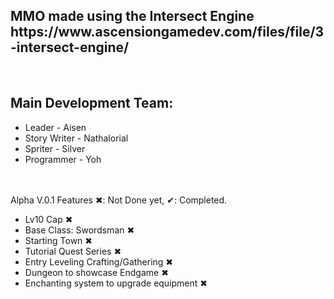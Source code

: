 <h2>MMO made using the Intersect Engine<br>
https://www.ascensiongamedev.com/files/file/3-intersect-engine/</h2>
<br><h2>Main Development Team:</h2>
<ul>
  <li>Leader - Aisen</li>
  <li>Story Writer - Nathalorial</li>
  <li>Spriter - Silver</li>
  <li>Programmer - Yoh</li>
</ul>
<br>
<br>Alpha V.0.1 Features
✖: Not Done yet, ✔: Completed.
<ul>
  <li>Lv10 Cap ✖</li>
  <li>Base Class: Swordsman ✖</li>
  <li>Starting Town ✖</li>
  <li>Tutorial Quest Series ✖</li>
  <li>Entry Leveling Crafting/Gathering ✖</li>
  <li>Dungeon to showcase Endgame ✖</li>
  <li>Enchanting system to upgrade equipment ✖</li>
</ul>


